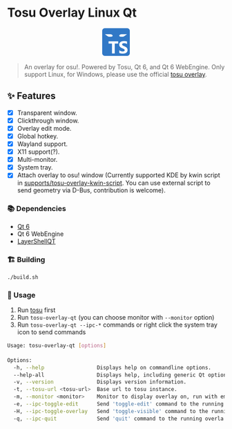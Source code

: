 # Tosu Overlay Linux Qt

<p align="center">
  <img src="./src/logo.svg" width="64" height="64">
</p>

> An overlay for osu!. Powered by Tosu, Qt 6, and Qt 6 WebEngine.
> Only support Linux, for Windows, please use the official [tosu overlay](https://github.com/tosuapp/tosu).

## ✨ Features

- [x] Transparent window.
- [x] Clickthrough window.
- [x] Overlay edit mode.
- [x] Global hotkey.
- [x] Wayland support.
- [x] X11 support(?).
- [x] Multi-monitor.
- [x] System tray.
- [x] Attach overlay to osu! window (Currently supported KDE by kwin script in [supports/tosu-overlay-kwin-script](supports/tosu-overlay-kwin-script). You can use external script to send geometry via D-Bus, contribution is welcome).

### 📚 Dependencies

- [Qt 6](https://www.qt.io/product/qt6)
- Qt 6 WebEngine
- [LayerShellQT](https://github.com/KDE/layer-shell-qt)

### 🏗️ Building

```sh
./build.sh
```

### 📜 Usage

1. Run [tosu](https://tosu.app) first
2. Run `tosu-overlay-qt` (you can choose monitor with `--monitor` option)
3. Run `tosu-overlay-qt --ipc-*` commands or right click the system tray icon to send commands

```sh
Usage: tosu-overlay-qt [options]

Options:
  -h, --help                 Displays help on commandline options.
  --help-all                 Displays help, including generic Qt options.
  -v, --version              Displays version information.
  -t, --tosu-url <tosu-url>  Base url to tosu instance.
  -m, --monitor <monitor>    Monitor to display overlay on, run with empty flag to show list of monitor
  -e, --ipc-toggle-edit      Send 'toggle-edit' command to the running overlay
  -H, --ipc-toggle-overlay   Send 'toggle-visible' command to the running overlay
  -q, --ipc-quit             Send 'quit' command to the running overla
```
